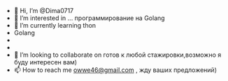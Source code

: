 - 👋 Hi, I’m @Dima0717
- 👀 I’m interested in ...  программирование на Golang
- 🌱 I’m currently learning  thon
- Golang
- 
-
- 💞️ I’m looking to collaborate on готов к любой стажировки,возможно я буду интересен вам)
- 📫 How to reach me owwe46@gmail.com , жду ваших предложений)

<!---
Dima0717/Dima0717 is a ✨ special ✨ repository because its `README.md` (this file) appears on your GitHub profile.
You can click the Preview link to take a look at your changes.
--->
